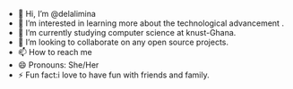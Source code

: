 - 👋 Hi, I’m @delalimina
- 👀 I’m interested in learning more about the technological advancement .
- 🌱 I’m currently studying computer science at knust-Ghana.
- 💞️ I’m looking to collaborate on any open source projects.
- 📫 How to reach me 
- 😄 Pronouns: She/Her
- ⚡ Fun fact:i love to have fun with friends and family.

<!---
delalimina/delalimina is a ✨ special ✨ repository because its `README.md` (this file) appears on your GitHub profile.
You can click the Preview link to take a look at your changes.
--->
